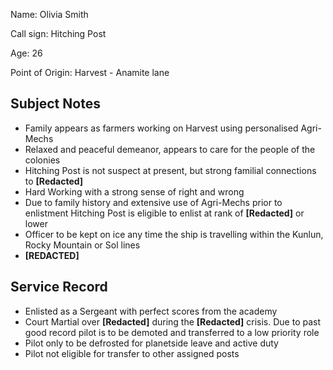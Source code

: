 Name: Olivia Smith

Call sign: Hitching Post 

Age: 26

Point of Origin: Harvest - Anamite lane 

## Subject Notes
- Family appears as farmers working on Harvest using personalised Agri-Mechs
- Relaxed and peaceful demeanor, appears to care for the people of the colonies
- Hitching Post is not suspect at present, but strong familial connections to **\[Redacted]**
- Hard Working with a strong sense of right and wrong
- Due to family history and extensive use of Agri-Mechs prior to enlistment Hitching Post is eligible to enlist at rank of **\[Redacted]** or lower
- Officer to be kept on ice any time the ship is travelling within the Kunlun, Rocky Mountain or Sol lines
- __\[REDACTED]__

## Service Record
- Enlisted as a Sergeant with perfect scores from the academy
- Court Martial over **\[Redacted\]** during the **\[Redacted]** crisis. Due to past good record pilot is to be demoted and transferred to a low priority role
- Pilot only to be defrosted for planetside leave and active duty
- Pilot not eligible for transfer to other assigned posts